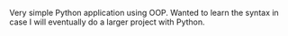 Very simple Python application using OOP. Wanted to learn the syntax in case I will eventually do a larger project with Python.

